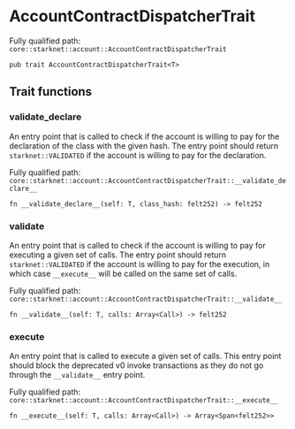 # AccountContractDispatcherTrait

Fully qualified path: `core::starknet::account::AccountContractDispatcherTrait`

<pre><code class="language-rust">pub trait AccountContractDispatcherTrait&lt;T&gt;</code></pre>

## Trait functions

### __validate_declare__

An entry point that is called to check if the account is willing to pay for the declaration of the class with the given hash. The entry point should return `starknet::VALIDATED` if the account is willing to pay for the declaration.

Fully qualified path: `core::starknet::account::AccountContractDispatcherTrait::__validate_declare__`

<pre><code class="language-rust">fn __validate_declare__(self: T, class_hash: felt252) -&gt; felt252</code></pre>


### __validate__

An entry point that is called to check if the account is willing to pay for executing a given set of calls. The entry point should return `starknet::VALIDATED` if the account is willing to pay for the execution, in which case `__execute__` will be called on the same set of calls.

Fully qualified path: `core::starknet::account::AccountContractDispatcherTrait::__validate__`

<pre><code class="language-rust">fn __validate__(self: T, calls: Array&lt;Call&gt;) -&gt; felt252</code></pre>


### __execute__

An entry point that is called to execute a given set of calls. This entry point should block the deprecated v0 invoke transactions as they do not go through the `__validate__` entry point.

Fully qualified path: `core::starknet::account::AccountContractDispatcherTrait::__execute__`

<pre><code class="language-rust">fn __execute__(self: T, calls: Array&lt;Call&gt;) -&gt; Array&lt;Span&lt;felt252&gt;&gt;</code></pre>


